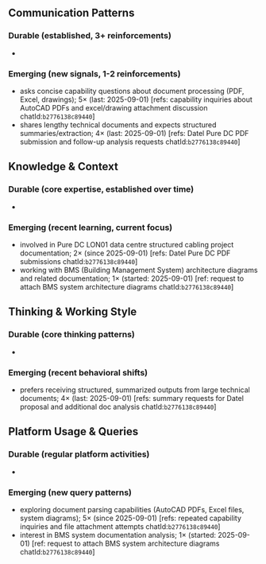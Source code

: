 ## Communication Patterns
### Durable (established, 3+ reinforcements)
-

### Emerging (new signals, 1-2 reinforcements)
- asks concise capability questions about document processing (PDF, Excel, drawings); 5× (last: 2025-09-01) [refs: capability inquiries about AutoCAD PDFs and excel/drawing attachment discussion chatId:`b2776138c89440`]
- shares lengthy technical documents and expects structured summaries/extraction; 4× (last: 2025-09-01) [refs: Datel Pure DC PDF submission and follow-up analysis requests chatId:`b2776138c89440`]

## Knowledge & Context
### Durable (core expertise, established over time)
-

### Emerging (recent learning, current focus)
- involved in Pure DC LON01 data centre structured cabling project documentation; 2× (since 2025-09-01) [refs: Datel Pure DC PDF submissions chatId:`b2776138c89440`]
- working with BMS (Building Management System) architecture diagrams and related documentation; 1× (started: 2025-09-01) [ref: request to attach BMS system architecture diagrams chatId:`b2776138c89440`]

## Thinking & Working Style
### Durable (core thinking patterns)
-

### Emerging (recent behavioral shifts)
- prefers receiving structured, summarized outputs from large technical documents; 4× (last: 2025-09-01) [refs: summary requests for Datel proposal and additional doc analysis chatId:`b2776138c89440`]

## Platform Usage & Queries
### Durable (regular platform activities)
-

### Emerging (new query patterns)
- exploring document parsing capabilities (AutoCAD PDFs, Excel files, system diagrams); 5× (since 2025-09-01) [refs: repeated capability inquiries and file attachment attempts chatId:`b2776138c89440`]
- interest in BMS system documentation analysis; 1× (started: 2025-09-01) [ref: request to attach BMS system architecture diagrams chatId:`b2776138c89440`]